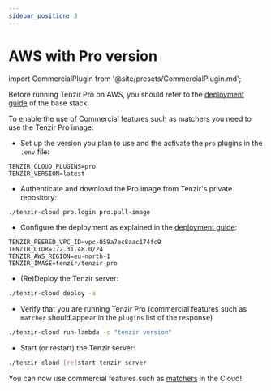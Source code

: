 ```yaml
---
sidebar_position: 3
---
```


# AWS with Pro version

import CommercialPlugin from '@site/presets/CommercialPlugin.md';

<CommercialPlugin />

Before running Tenzir Pro on AWS, you should refer to the [deployment
guide](aws.md) of the base stack.

To enable the use of Commercial features such as matchers you need to use the
Tenzir Pro image:
- Set up the version you plan to use and the activate the `pro` plugins in
  the `.env` file:
```
TENZIR_CLOUD_PLUGINS=pro
TENZIR_VERSION=latest
```
- Authenticate and download the Pro image from Tenzir's private repository:
```bash
./tenzir-cloud pro.login pro.pull-image
```
- Configure the deployment as explained in the [deployment
  guide](aws.md):
```
TENZIR_PEERED_VPC_ID=vpc-059a7ec8aac174fc9
TENZIR_CIDR=172.31.48.0/24
TENZIR_AWS_REGION=eu-north-1
TENZIR_IMAGE=tenzir/tenzir-pro
```
- (Re)Deploy the Tenzir server:
```bash
./tenzir-cloud deploy -a
```
- Verify that you are running Tenzir Pro (commercial features such as `matcher`
  should appear in the `plugins` list of the response)
```bash
./tenzir-cloud run-lambda -c "tenzir version"
```
- Start (or restart) the Tenzir server:
```bash
./tenzir-cloud [re]start-tenzir-server
```

You can now use commercial features such as
[matchers](../../use/detect/cloud-matchers.md) in the Cloud!

